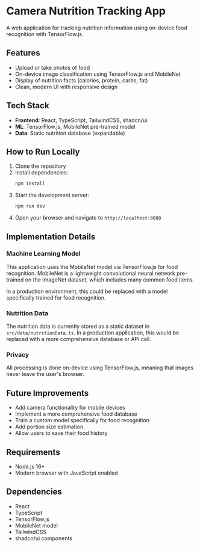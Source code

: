 
# Camera Nutrition Tracking App

A web application for tracking nutrition information using on-device food recognition with TensorFlow.js.

## Features

- Upload or take photos of food
- On-device image classification using TensorFlow.js and MobileNet
- Display of nutrition facts (calories, protein, carbs, fat)
- Clean, modern UI with responsive design

## Tech Stack

- **Frontend**: React, TypeScript, TailwindCSS, shadcn/ui
- **ML**: TensorFlow.js, MobileNet pre-trained model
- **Data**: Static nutrition database (expandable)

## How to Run Locally

1. Clone the repository
2. Install dependencies:
   ```bash
   npm install
   ```
3. Start the development server:
   ```bash
   npm run dev
   ```
4. Open your browser and navigate to `http://localhost:8080`

## Implementation Details

### Machine Learning Model

This application uses the MobileNet model via TensorFlow.js for food recognition. MobileNet is a lightweight convolutional neural network pre-trained on the ImageNet dataset, which includes many common food items.

In a production environment, this could be replaced with a model specifically trained for food recognition.

### Nutrition Data

The nutrition data is currently stored as a static dataset in `src/data/nutritionData.ts`. In a production application, this would be replaced with a more comprehensive database or API call.

### Privacy

All processing is done on-device using TensorFlow.js, meaning that images never leave the user's browser.

## Future Improvements

- Add camera functionality for mobile devices
- Implement a more comprehensive food database
- Train a custom model specifically for food recognition
- Add portion size estimation
- Allow users to save their food history

## Requirements

- Node.js 16+
- Modern browser with JavaScript enabled

## Dependencies

- React
- TypeScript
- TensorFlow.js
- MobileNet model
- TailwindCSS
- shadcn/ui components
